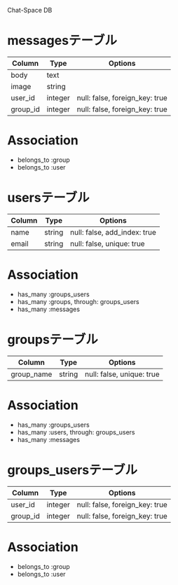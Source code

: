 Chat-Space DB
# messagesテーブル
|Column|Type|Options|
|------|----|-------|
|body|text||
|image|string||
user_id|integer|null: false, foreign_key: true|
group_id|integer|null: false, foreign_key: true|
# Association
- belongs_to :group
- belongs_to :user
# usersテーブル
|Column|Type|Options|
|------|----|-------|
name|string|null: false, add_index: true|
email|string|null: false, unique: true|
# Association
- has_many :groups_users
- has_many :groups, through: groups_users
- has_many :messages
# groupsテーブル
|Column|Type|Options|
|------|----|-------|
group_name|string|null: false, unique: true|
# Association
- has_many :groups_users
- has_many :users, through: groups_users
- has_many :messages
# groups_usersテーブル
|Column|Type|Options|
|------|----|-------|
user_id|integer|null: false, foreign_key: true|
group_id|integer|null: false, foreign_key: true|
# Association
- belongs_to :group
- belongs_to :user
